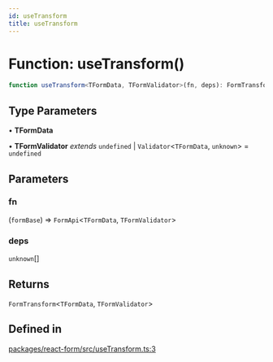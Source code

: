 ```yaml
---
id: useTransform
title: useTransform
---
```


# Function: useTransform()

```ts
function useTransform<TFormData, TFormValidator>(fn, deps): FormTransform<TFormData, TFormValidator>
```

## Type Parameters

• **TFormData**

• **TFormValidator** *extends* `undefined` \| `Validator`\<`TFormData`, `unknown`\> = `undefined`

## Parameters

### fn

(`formBase`) => `FormApi`\<`TFormData`, `TFormValidator`\>

### deps

`unknown`[]

## Returns

`FormTransform`\<`TFormData`, `TFormValidator`\>

## Defined in

[packages/react-form/src/useTransform.ts:3](https://github.com/TanStack/Formblob/main/packages/react-form/src/useTransform.ts#L3)
